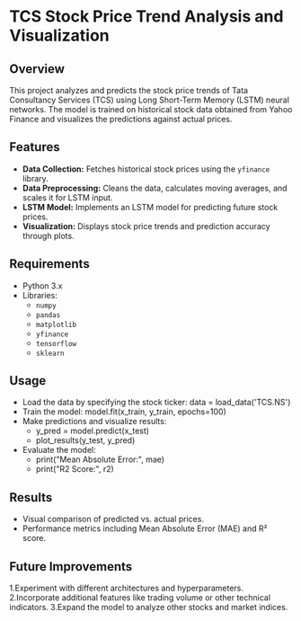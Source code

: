 # TCS Stock Price Trend Analysis and Visualization

## Overview

This project analyzes and predicts the stock price trends of Tata Consultancy Services (TCS) using Long Short-Term Memory (LSTM) neural networks. The model is trained on historical stock data obtained from Yahoo Finance and visualizes the predictions against actual prices. 

## Features

- **Data Collection:** Fetches historical stock prices using the `yfinance` library.
- **Data Preprocessing:** Cleans the data, calculates moving averages, and scales it for LSTM input.
- **LSTM Model:** Implements an LSTM model for predicting future stock prices.
- **Visualization:** Displays stock price trends and prediction accuracy through plots.

## Requirements

- Python 3.x
- Libraries:
  - `numpy`
  - `pandas`
  - `matplotlib`
  - `yfinance`
  - `tensorflow`
  - `sklearn`

## Usage
- Load the data by specifying the stock ticker: data = load_data('TCS.NS')
- Train the model: model.fit(x_train, y_train, epochs=100)
- Make predictions and visualize results:
  - y_pred = model.predict(x_test)
  - plot_results(y_test, y_pred)
- Evaluate the model:
  - print("Mean Absolute Error:", mae)
  - print("R2 Score:", r2)
## Results
- Visual comparison of predicted vs. actual prices.
- Performance metrics including Mean Absolute Error (MAE) and R² score.
## Future Improvements
1.Experiment with different architectures and hyperparameters.
2.Incorporate additional features like trading volume or other technical indicators.
3.Expand the model to analyze other stocks and market indices.
